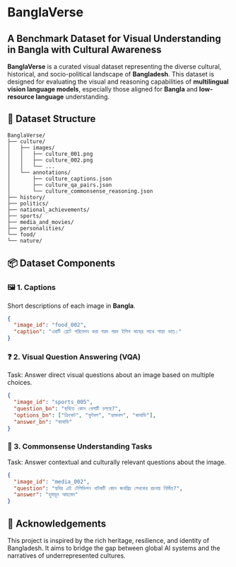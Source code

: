 # BanglaVerse

## A Benchmark Dataset for Visual Understanding in Bangla with Cultural Awareness

**BanglaVerse** is a curated visual dataset representing the diverse cultural, historical, and socio-political landscape of **Bangladesh**. This dataset is designed for evaluating the visual and reasoning capabilities of **multilingual vision language models**, especially those aligned for **Bangla** and **low-resource language** understanding.

## 📂 Dataset Structure

```
BanglaVerse/
├── culture/
│   ├── images/
│   │   ├── culture_001.png
│   │   ├── culture_002.png
│   │   └── ...
│   └── annotations/
│       ├── culture_captions.json
│       ├── culture_qa_pairs.json
│       └── culture_commonsense_reasoning.json
├── history/
├── politics/
├── national_achievements/
├── sports/
├── media_and_movies/
├── personalities/
└── food/
└── nature/
```

## 📦 Dataset Components

### 🖼️ 1. Captions

Short descriptions of each image in **Bangla**.

```json
{
  "image_id": "food_002",
  "caption": "একটি প্লেটে পরিবেশন করা গরম গরম ইলিশ মাছের সাথে পান্তা ভাত।"
}
```

### ❓ 2. Visual Question Answering (VQA)

Task: Answer direct visual questions about an image based on multiple choices.

```json
{
  "image_id": "sports_005",
  "question_bn": "ছবিতে কোন খেলাটি চলছে?",
  "options_bn": ["ক্রিকেট", "ফুটবল", "হ্যান্ডবল", "কাবাডি"],
  "answer_bn": "কাবাডি"
}
```

### 🧠 3. Commonsense Understanding Tasks

Task: Answer contextual and culturally relevant questions about the image.

```json
{
  "image_id": "media_002",
  "question": "ছবির এই টেলিভিশন নাটকটি কোন জনপ্রিয় লেখকের রচনায় নির্মিত?",
  "answer": "হুমায়ূন আহমেদ"
}
```

## 🙏 Acknowledgements

This project is inspired by the rich heritage, resilience, and identity of Bangladesh. It aims to bridge the gap between global AI systems and the narratives of underrepresented cultures.
